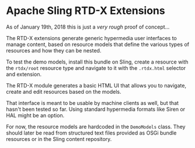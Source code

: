 Apache Sling RTD-X Extensions
=============================

As of January 19th, 2018 this is just a *very rough* proof of concept...

The RTD-X extensions generate generic hypermedia user interfaces to manage content,
based on resource models that define the various types of resources and how they can
be nested.

To test the demo models, install this bundle on Sling, create a resource with the `rtdx/root`
resource type and navigate to it with the `.rtdx.html` selector and extension.

The RTD-X module generates a basic HTML UI that allows you to navigate, create and edit resources
based on the models.

That interface is meant to be usable by machine clients as well, but that hasn't been tested so far.
Using standard hypermedia formats like Siren or HAL might be an option.

For now, the resource models are hardcoded in the `DemoModels` class. They should later be read from
structured text files provided as OSGi bundle resources or in the Sling content repository.